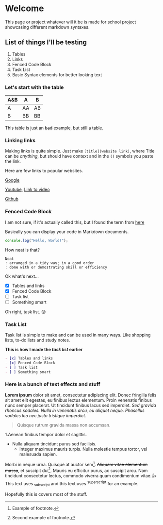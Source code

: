 # Welcome

This page or project whatever will it be is made for school project showcasing different markdown syntaxes.

## List of things I'll be testing

1. Tables
2. Links
3. Fenced Code Block
4. Task List
5. Basic Syntax elements for better looking text

### Let's start with the table

| A&B | A | B |
|----|---|----|
| A | AA | AB |
| B | BB | BB |

This table is just an ~~bad~~ example, but still a table.

### Linking links

Making links is quite simple. Just make `[title](website link)`, where Title can be *anything*, but should have context and in the `()` symbols you paste the link.

Here are few links to popular websites.

[Google](https://google.com)

[Youtube](https://youtube.com),
[Link to video](https://www.youtube.com/watch?v=dQw4w9WgXcQ&ab_channel=RickAstley)

[Github](https://github.com)

### Fenced Code Block
I am not sure, if it's actually called this, but I found the term from [here](https://www.markdownguide.org/cheat-sheet/)

Basically you can display your code in Markdown documents.

```javascript
console.log("Hello, World!");
```
How neat is that?

	Neat
    : arranged in a tidy way; in a good order
    : done with or demostrating skill or efficiency

Ok what's next...
- [x] Tables and links
- [x] Fenced Code Block
- [ ] Task list
- [ ] Something smart

Oh right, task list. :pensive:

### Task List

Task list is simple to make and can be used in many ways.
Like shopping lists, to-do lists and study notes.

**This is how I made the _task list_ earlier**
```markdown
- [x] Tables and links
- [x] Fenced Code Block
- [ ] Task list
- [ ] Something smart
```

### Here is a bunch of text effects and stuff

**Lorem ipsum** dolor sit amet, consectetur adipiscing elit. Donec fringilla felis sit amet elit egestas, eu finibus lectus elementum. Proin venenatis finibus nunc semper placerat. Ut tincidunt finibus lacus sed imperdiet. _Sed gravida rhoncus sodales. Nulla in venenatis arcu, eu aliquet neque. Phasellus sodales leo nec justo tristique imperdiet_.
> Quisque rutrum gravida massa non accumsan.

1.Aenean finibus tempor dolor et sagittis. 
- Nulla aliquam tincidunt purus sed facilisis.
  - Integer maximus mauris turpis. Nulla molestie tempus tortor, vel malesuada sapien.

Morbi in neque urna. Quisque at auctor sem[^1]. ~~Aliquam vitae elementum massa~~, et suscipit dui[^2]. Mauris eu efficitur purus, ac suscipit arcu. Nam tincidunt consectetur lectus, commodo viverra quam condimentum vitae.:+1:
This text uses <sub>subscript</sub> and this text uses <sup>superscript</sup> for an example.

[^1]: Example of footnote.

[^2]: Second example of footnote.

<!-- This content will not appear in the rendered Markdown -->
<!-- These are for the screenshots to prove that they are there -->


Hopefully this is covers most of the stuff.
